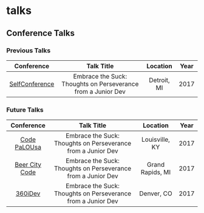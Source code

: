 # talks
## Conference Talks ##
### Previous Talks ###
| Conference | Talk Title | Location | Year |
| :--------: | :--------: | :------: | :--: |
| [SelfConference](http://selfconference.org/) | Embrace the Suck: Thoughts on Perseverance from a Junior Dev | Detroit, MI | 2017 |

### Future Talks
| Conference | Talk Title | Location | Year |
| :--------: | :--------: | :------: | :--: |
| [Code PaLOUsa](http://www.codepalousa.com/) | Embrace the Suck: Thoughts on Perseverance from a Junior Dev | Louisville, KY | 2017 |
| [Beer City Code](http://beercitycode.com/) | Embrace the Suck: Thoughts on Perseverance from a Junior Dev | Grand Rapids, MI | 2017 |
| [360iDev](https://360idev.com/) | Embrace the Suck: Thoughts on Perseverance from a Junior Dev | Denver, CO | 2017 |
